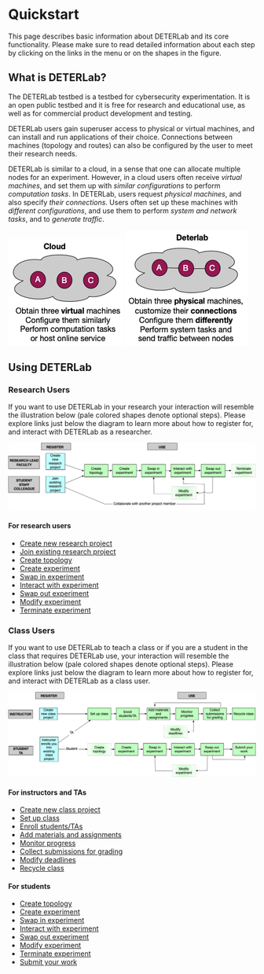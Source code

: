 # Quickstart

This page describes basic information about DETERLab and its core functionality. Please make sure to read detailed information about each step by clicking on the links in the menu or on the shapes in the figure.


## What is DETERLab?

The DETERLab testbed is a testbed for cybersecurity experimentation. It is an open public testbed and it is free for research and educational use, as well as for commercial product development and testing.

DETERLab users gain superuser access to physical or virtual machines, and can install and run applications of their choice. Connections between machines (topology and routes) can also be configured by the user to meet their research needs.

DETERLab is similar to a cloud, in a sense that one can allocate multiple nodes for an experiment. However, in a cloud users often receive *virtual machines*, and set them up with *similar configurations* to perform *computation tasks*. In DETERLab, users request *physical machines*, and also specify *their connections*. Users often set up these machines with *different configurations*, and use them to perform *system and network tasks*, and to *generate traffic*.

![](img/cloud.png)
![](img/deter.png)

## Using DETERLab

### Research Users

If you want to use DETERLab in your research your interaction will resemble the illustration below (pale colored shapes denote optional steps). Please explore links just below the diagram to learn more about how to register for, and interact with DETERLab as a researcher.

![Research path](img/research-path.png)

#### For research users

- [Create new research project](support/research.md)
- [Join existing research project](../support/research/#requesting-an-account-to-join-an-existing-project)
- [Create topology](core/topology.md)
- [Create experiment](core/create.md)
- [Swap in experiment](core/swapin.md)
- [Interact with experiment](core/interact.md)
- [Swap out experiment](core/swapout.md)
- [Modify experiment](../core/interact/#modify-experiment)
- [Terminate experiment](core/swapout.md)

### Class Users

If you want to use DETERLab to teach a class or if you are a student in the class that requires DETERLab use, your interaction will resemble the illustration below (pale colored shapes denote optional steps). Please explore links just below the diagram to learn more about how to register for, and interact with DETERLab as a class user.

![Class path](img/class-path.png)

#### For instructors and TAs

- [Create new class project](support/class.md)
- [Set up class](education/course-setup.md)
- [Enroll students/TAs](../support/class/#creating-accounts-for-your-ta-and-students)
- [Add materials and assignments](../education/course-setup/#materials)
- [Monitor progress](../education/course-setup/#monitoring-progress)
- [Collect submissions for grading](../education/course-setup/#downloading-submissions)
- [Modify deadlines](../education/course-setup/#managing-assignments)
- [Recycle class](../education/course-setup/#course-wrap-up)

#### For students

- [Create topology](core/topology.md)
- [Create experiment](core/create.md)
- [Swap in experiment](core/swapin.md)
- [Interact with experiment](core/interact.md)
- [Swap out experiment](core/swapout.md)
- [Modify experiment](../core/interact/#modify-experiment)
- [Terminate experiment](core/swapout.md)
- [Submit your work](education/submit-work.md)

